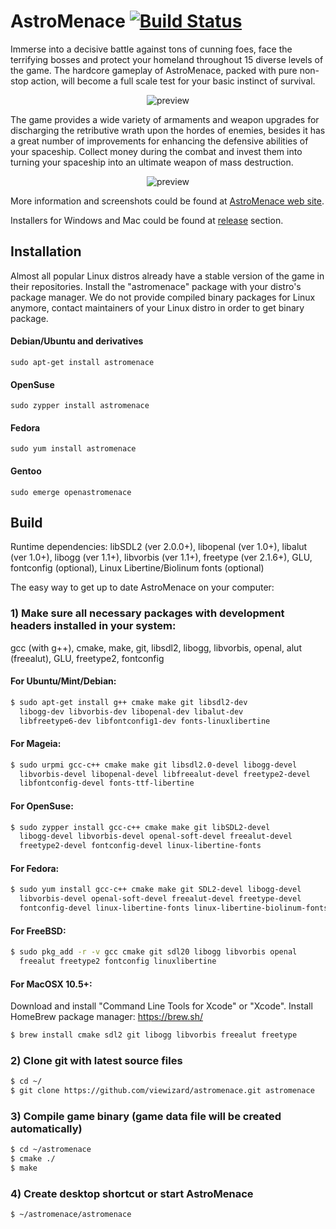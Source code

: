 # AstroMenace  [![Build Status](https://travis-ci.org/viewizard/astromenace.svg?branch=master)](https://travis-ci.org/viewizard/astromenace)

Immerse into a decisive battle against tons of cunning foes, face the terrifying bosses and protect your homeland throughout 15 diverse levels of the game. The hardcore gameplay of AstroMenace, packed with pure non-stop action, will become a full scale test for your basic instinct of survival.

<p align="center">
  <img src="https://raw.githubusercontent.com/viewizard/astromenace/master/share/preview1.png" alt="preview"/>
</p>

The game provides a wide variety of armaments and weapon upgrades for discharging the retributive wrath upon the hordes of enemies, besides it has a great number of improvements for enhancing the defensive abilities of your spaceship. Collect money during the combat and invest them into turning your spaceship into an ultimate weapon of mass destruction.

<p align="center">
  <img src="https://raw.githubusercontent.com/viewizard/astromenace/master/share/preview2.png" alt="preview"/>
</p>

More information and screenshots could be found at [AstroMenace web site](http://www.viewizard.com/).

Installers for Windows and Mac could be found at [release](https://github.com/viewizard/astromenace/releases) section.

## Installation

Almost all popular Linux distros already have a stable version of the game in their repositories. Install the "astromenace" package with your distro's package manager. We do not provide compiled binary packages for Linux anymore, contact maintainers of your Linux distro in order to get binary package.

#### Debian/Ubuntu and derivatives
```
sudo apt-get install astromenace
```

#### OpenSuse
```
sudo zypper install astromenace
```

#### Fedora
```
sudo yum install astromenace
```

#### Gentoo
```
sudo emerge openastromenace
```

## Build

Runtime dependencies:
libSDL2 (ver 2.0.0+), libopenal (ver 1.0+), libalut (ver 1.0+), libogg (ver 1.1+), libvorbis (ver 1.1+), freetype (ver 2.1.6+), GLU, fontconfig (optional), Linux Libertine/Biolinum fonts (optional)


The easy way to get up to date AstroMenace on your computer:

### 1) Make sure all necessary packages with development headers installed in your system: 

   gcc (with g++), cmake, make, git, libsdl2, libogg, libvorbis, openal, 
   alut (freealut), GLU, freetype2, fontconfig

#### For Ubuntu/Mint/Debian:
```bash
$ sudo apt-get install g++ cmake make git libsdl2-dev
  libogg-dev libvorbis-dev libopenal-dev libalut-dev
  libfreetype6-dev libfontconfig1-dev fonts-linuxlibertine
```

#### For Mageia:
```bash
$ sudo urpmi gcc-c++ cmake make git libsdl2.0-devel libogg-devel
  libvorbis-devel libopenal-devel libfreealut-devel freetype2-devel
  libfontconfig-devel fonts-ttf-libertine
```

#### For OpenSuse:
```bash
$ sudo zypper install gcc-c++ cmake make git libSDL2-devel
  libogg-devel libvorbis-devel openal-soft-devel freealut-devel
  freetype2-devel fontconfig-devel linux-libertine-fonts
```

#### For Fedora:
```bash
$ sudo yum install gcc-c++ cmake make git SDL2-devel libogg-devel
  libvorbis-devel openal-soft-devel freealut-devel freetype-devel
  fontconfig-devel linux-libertine-fonts linux-libertine-biolinum-fonts
```

#### For FreeBSD:
```bash
$ sudo pkg_add -r -v gcc cmake git sdl20 libogg libvorbis openal
  freealut freetype2 fontconfig linuxlibertine
```

#### For MacOSX 10.5+:
Download and install "Command Line Tools for Xcode" or "Xcode".
Install HomeBrew package manager: https://brew.sh/
```bash
$ brew install cmake sdl2 git libogg libvorbis freealut freetype
```

### 2) Clone git with latest source files
```bash
$ cd ~/
$ git clone https://github.com/viewizard/astromenace.git astromenace
```

### 3) Compile game binary (game data file will be created automatically)
```bash
$ cd ~/astromenace
$ cmake ./
$ make
```

### 4) Create desktop shortcut or start AstroMenace
```bash
$ ~/astromenace/astromenace
```

